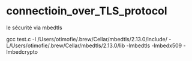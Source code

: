 # connectioin_over_TLS_protocol
le sécurité via mbedtls

gcc test.c -I /Users/otimofie/.brew/Cellar/mbedtls/2.13.0/include/ -L/Users/otimofie/.brew/Cellar/mbedtls/2.13.0/lib -lmbedtls -lmbedx509 -lmbedcrypto
